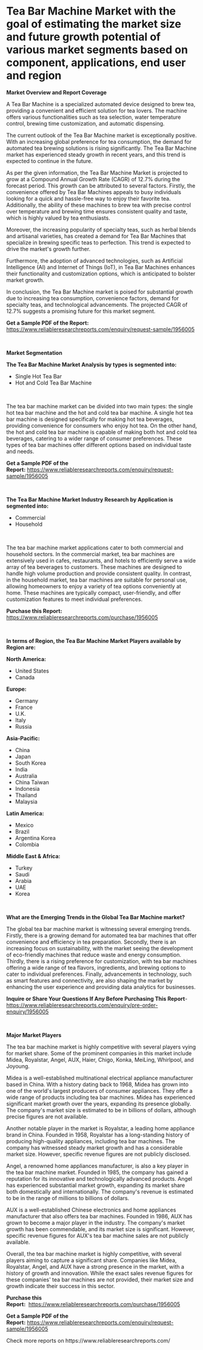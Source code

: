 <p><h1>Tea Bar Machine Market with the goal of estimating the market size and future growth potential of various market segments based on component, applications, end user and region</h1></p><p><strong>Market Overview and Report Coverage</strong></p>
<p><p>A Tea Bar Machine is a specialized automated device designed to brew tea, providing a convenient and efficient solution for tea lovers. The machine offers various functionalities such as tea selection, water temperature control, brewing time customization, and automatic dispensing.</p><p>The current outlook of the Tea Bar Machine market is exceptionally positive. With an increasing global preference for tea consumption, the demand for automated tea brewing solutions is rising significantly. The Tea Bar Machine market has experienced steady growth in recent years, and this trend is expected to continue in the future.</p><p>As per the given information, the Tea Bar Machine Market is projected to grow at a Compound Annual Growth Rate (CAGR) of 12.7% during the forecast period. This growth can be attributed to several factors. Firstly, the convenience offered by Tea Bar Machines appeals to busy individuals looking for a quick and hassle-free way to enjoy their favorite tea. Additionally, the ability of these machines to brew tea with precise control over temperature and brewing time ensures consistent quality and taste, which is highly valued by tea enthusiasts.</p><p>Moreover, the increasing popularity of specialty teas, such as herbal blends and artisanal varieties, has created a demand for Tea Bar Machines that specialize in brewing specific teas to perfection. This trend is expected to drive the market's growth further.</p><p>Furthermore, the adoption of advanced technologies, such as Artificial Intelligence (AI) and Internet of Things (IoT), in Tea Bar Machines enhances their functionality and customization options, which is anticipated to bolster market growth.</p><p>In conclusion, the Tea Bar Machine market is poised for substantial growth due to increasing tea consumption, convenience factors, demand for specialty teas, and technological advancements. The projected CAGR of 12.7% suggests a promising future for this market segment.</p></p>
<p><strong>Get a Sample PDF of the Report:</strong> <a href="https://www.reliableresearchreports.com/enquiry/request-sample/1956005">https://www.reliableresearchreports.com/enquiry/request-sample/1956005</a></p>
<p>&nbsp;</p>
<p><strong>Market Segmentation</strong></p>
<p><strong>The Tea Bar Machine Market Analysis by types is segmented into:</strong></p>
<p><ul><li>Single Hot Tea Bar</li><li>Hot and Cold Tea Bar Machine</li></ul></p>
<p>&nbsp;</p>
<p><p>The tea bar machine market can be divided into two main types: the single hot tea bar machine and the hot and cold tea bar machine. A single hot tea bar machine is designed specifically for making hot tea beverages, providing convenience for consumers who enjoy hot tea. On the other hand, the hot and cold tea bar machine is capable of making both hot and cold tea beverages, catering to a wider range of consumer preferences. These types of tea bar machines offer different options based on individual taste and needs.</p></p>
<p><strong>Get a Sample PDF of the Report:</strong>&nbsp;<a href="https://www.reliableresearchreports.com/enquiry/request-sample/1956005">https://www.reliableresearchreports.com/enquiry/request-sample/1956005</a></p>
<p>&nbsp;</p>
<p><strong>The Tea Bar Machine Market Industry Research by Application is segmented into:</strong></p>
<p><ul><li>Commercial</li><li>Household</li></ul></p>
<p>&nbsp;</p>
<p><p>The tea bar machine market applications cater to both commercial and household sectors. In the commercial market, tea bar machines are extensively used in cafes, restaurants, and hotels to efficiently serve a wide array of tea beverages to customers. These machines are designed to handle high volume production and provide consistent quality. In contrast, in the household market, tea bar machines are suitable for personal use, allowing homeowners to enjoy a variety of tea options conveniently at home. These machines are typically compact, user-friendly, and offer customization features to meet individual preferences.</p></p>
<p><strong>Purchase this Report:</strong>&nbsp; <a href="https://www.reliableresearchreports.com/purchase/1956005">https://www.reliableresearchreports.com/purchase/1956005</a></p>
<p>&nbsp;</p>
<p><strong>In terms of Region, the Tea Bar Machine Market Players available by Region are:</strong></p>
<p>
    <p> <strong> North America: </strong>
        <ul>
            <li>United States</li>
            <li>Canada</li>
        </ul>
        </p> 
    <p> <strong> Europe: </strong>
        <ul>
            <li>Germany</li>
            <li>France</li>
            <li>U.K.</li>
            <li>Italy</li>
            <li>Russia</li>
        </ul>
        </p> 
    <p> <strong> Asia-Pacific: </strong>
        <ul>
            <li>China</li>
            <li>Japan</li>
            <li>South Korea</li>
            <li>India</li>
            <li>Australia</li>
            <li>China Taiwan</li>
            <li>Indonesia</li>
            <li>Thailand</li>
            <li>Malaysia</li>
        </ul>
        </p> 
    <p> <strong> Latin America: </strong>
        <ul>
            <li>Mexico</li>
            <li>Brazil</li>
            <li>Argentina Korea</li>
            <li>Colombia</li>
        </ul>
        </p> 
    <p> <strong> Middle East & Africa: </strong>
        <ul>
            <li>Turkey</li>
            <li>Saudi</li>
            <li>Arabia</li>
            <li>UAE</li>
            <li>Korea</li>
        </ul>
    </p>
    </p>
<p>&nbsp;</p>
<p><strong>What are the Emerging Trends in the Global Tea Bar Machine market?</strong></p>
<p><p>The global tea bar machine market is witnessing several emerging trends. Firstly, there is a growing demand for automated tea bar machines that offer convenience and efficiency in tea preparation. Secondly, there is an increasing focus on sustainability, with the market seeing the development of eco-friendly machines that reduce waste and energy consumption. Thirdly, there is a rising preference for customization, with tea bar machines offering a wide range of tea flavors, ingredients, and brewing options to cater to individual preferences. Finally, advancements in technology, such as smart features and connectivity, are also shaping the market by enhancing the user experience and providing data analytics for businesses.</p></p>
<p><strong>Inquire or Share Your Questions If Any Before Purchasing This Report</strong>- <a href="https://www.reliableresearchreports.com/enquiry/pre-order-enquiry/1956005">https://www.reliableresearchreports.com/enquiry/pre-order-enquiry/1956005</a></p>
<p>&nbsp;</p>
<p><strong>Major Market Players</strong></p>
<p><p>The tea bar machine market is highly competitive with several players vying for market share. Some of the prominent companies in this market include Midea, Royalstar, Angel, AUX, Haier, Chigo, Konka, MeiLing, Whirlpool, and Joyoung.</p><p>Midea is a well-established multinational electrical appliance manufacturer based in China. With a history dating back to 1968, Midea has grown into one of the world's largest producers of consumer appliances. They offer a wide range of products including tea bar machines. Midea has experienced significant market growth over the years, expanding its presence globally. The company's market size is estimated to be in billions of dollars, although precise figures are not available.</p><p>Another notable player in the market is Royalstar, a leading home appliance brand in China. Founded in 1958, Royalstar has a long-standing history of producing high-quality appliances, including tea bar machines. The company has witnessed steady market growth and has a considerable market size. However, specific revenue figures are not publicly disclosed.</p><p>Angel, a renowned home appliances manufacturer, is also a key player in the tea bar machine market. Founded in 1985, the company has gained a reputation for its innovative and technologically advanced products. Angel has experienced substantial market growth, expanding its market share both domestically and internationally. The company's revenue is estimated to be in the range of millions to billions of dollars.</p><p>AUX is a well-established Chinese electronics and home appliances manufacturer that also offers tea bar machines. Founded in 1986, AUX has grown to become a major player in the industry. The company's market growth has been commendable, and its market size is significant. However, specific revenue figures for AUX's tea bar machine sales are not publicly available.</p><p>Overall, the tea bar machine market is highly competitive, with several players aiming to capture a significant share. Companies like Midea, Royalstar, Angel, and AUX have a strong presence in the market, with a history of growth and innovation. While the exact sales revenue figures for these companies' tea bar machines are not provided, their market size and growth indicate their success in this sector.</p></p>
<p><strong>Purchase this Report:</strong>&nbsp;&nbsp;<a href="https://www.reliableresearchreports.com/purchase/1956005">https://www.reliableresearchreports.com/purchase/1956005</a></p>
<p></p>
<p><strong>Get a Sample PDF of the Report:</strong>&nbsp;<a href="https://www.reliableresearchreports.com/enquiry/request-sample/1956005">https://www.reliableresearchreports.com/enquiry/request-sample/1956005</a></p>
<p>Check more reports on https://www.reliableresearchreports.com/</p>